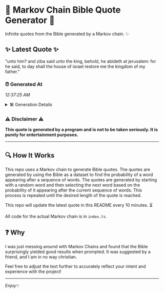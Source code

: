 # 📖 Markov Chain Bible Quote Generator 📖

Infinite quotes from the Bible generated by a Markov chain. ✨

## ✨ Latest Quote ✨
"unto him? and ziba said unto the king, behold, he abideth at jerusalem: for he said, to day shall the house of israel restore me the kingdom of my father."

### ⏰ Generated At
*12:37:25 AM*

<details>
    <summary>🛠️ Generation Details</summary>
    <p>
        <strong>🌱 Seed:</strong> unto<br>
        <strong>🔄 Iterations:</strong> 29<br>
        <strong>📜 Context History:</strong><br>[ unto ]: him?<br>[ unto, him? ]: and<br>[ unto, him?, and ]: ziba<br>[ unto, him?, and, ziba ]: said<br>[ unto, him?, and, ziba, said ]: unto<br>[ unto, him?, and, ziba, said, unto ]: the<br>[ him?, and, ziba, said, unto, the ]: king,<br>[ and, ziba, said, unto, the, king, ]: behold,<br>[ ziba, said, unto, the, king,, behold, ]: he<br>[ said, unto, the, king,, behold,, he ]: abideth<br>[ unto, the, king,, behold,, he, abideth ]: at<br>[ the, king,, behold,, he, abideth, at ]: jerusalem:<br>[ king,, behold,, he, abideth, at, jerusalem: ]: for<br>[ behold,, he, abideth, at, jerusalem:, for ]: he<br>[ he, abideth, at, jerusalem:, for, he ]: said,<br>[ abideth, at, jerusalem:, for, he, said, ]: to<br>[ at, jerusalem:, for, he, said,, to ]: day<br>[ jerusalem:, for, he, said,, to, day ]: shall<br>[ for, he, said,, to, day, shall ]: the<br>[ he, said,, to, day, shall, the ]: house<br>[ said,, to, day, shall, the, house ]: of<br>[ to, day, shall, the, house, of ]: israel<br>[ day, shall, the, house, of, israel ]: restore<br>[ shall, the, house, of, israel, restore ]: me<br>[ the, house, of, israel, restore, me ]: the<br>[ house, of, israel, restore, me, the ]: kingdom<br>[ of, israel, restore, me, the, kingdom ]: of<br>[ israel, restore, me, the, kingdom, of ]: my<br>[ restore, me, the, kingdom, of, my ]: father.<br>
    </p>
</details>

### ⚠️ Disclaimer ⚠️
**This quote is generated by a program and is not to be taken seriously. It is purely for entertainment purposes.**

---

## 🔍 How It Works

This repo uses a Markov chain to generate Bible quotes. The quotes are generated by using the Bible as a dataset to find the probability of a word appearing after a sequence of words. The quotes are generated by starting with a random word and then selecting the next word based on the probability of it appearing after the current sequence of words. This process is repeated until the desired length of the quote is reached.

This repo will update the latest quote in this README every 10 minutes. ⏳

All code for the actual Markov chain is in `index.ts`.

## ❓ Why

I was just messing around with Markov Chains and found that the Bible surprisingly yielded good results when prompted. 
It was suggested by a friend, and I am in no way christian.

Feel free to adjust the text further to accurately reflect your intent and experience with the project!

---

*Enjoy*✨
